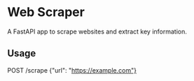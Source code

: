 # Web Scraper
A FastAPI app to scrape websites and extract key information.

## Usage
POST /scrape
{"url": "https://example.com"}